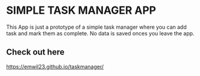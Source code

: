 # SIMPLE TASK MANAGER APP

This App is just a prototype of a simple task manager where you can add task and mark them as complete. No data is saved onces you leave the app.

## Check out here

https://emwil23.github.io/taskmanager/
